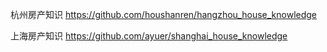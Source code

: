 杭州房产知识 https://github.com/houshanren/hangzhou_house_knowledge

上海房产知识 https://github.com/ayuer/shanghai_house_knowledge
